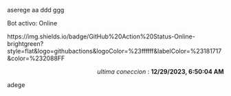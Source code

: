 aserege
aa ddd ggg
<p>Bot activo: Online</p>
https://img.shields.io/badge/GitHub%20Action%20Status-Online-brightgreen?style=flat&logo=githubactions&logoColor=%23ffffff&labelColor=%23181717&color=%232088FF
<p align="right"><i>ultima coneccion</i> : <b>12/29/2023, 6:50:04 AM</b></p>

 adege
